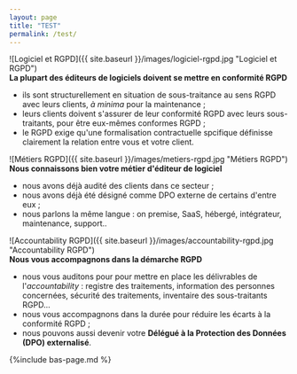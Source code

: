 ```yaml
---
layout: page
title: "TEST"
permalink: /test/
---
```


![Logiciel et RGPD]({{ site.baseurl }}/images/logiciel-rgpd.jpg "Logiciel et RGPD")\
**La plupart des éditeurs de logiciels doivent se mettre en conformité RGPD**
* ils sont structurellement en situation de sous-traitance au sens RGPD avec leurs clients, *à minima* pour la maintenance ;
* leurs clients doivent s'assurer de leur conformité RGPD avec leurs sous-traitants, pour être eux-mêmes conformes RGPD ;
* le RGPD exige qu'une formalisation contractuelle spcifique définisse clairement la relation entre vous et votre client.

![Métiers RGPD]({{ site.baseurl }}/images/metiers-rgpd.jpg "Métiers RGPD")\
**Nous connaissons bien votre métier d'éditeur de logiciel**
* nous avons déjà audité des clients dans ce secteur ;
* nous avons déjà été désigné comme DPO externe de certains d'entre eux ;
* nous parlons la même langue : on premise, SaaS, hébergé, intégrateur, maintenance, support..

![Accountability RGPD]({{ site.baseurl }}/images/accountability-rgpd.jpg "Accountability RGPD")\
**Nous vous accompagnons dans la démarche RGPD**
* nous vous auditons pour pour mettre en place les délivrables de l'*accountability* : registre des traitements, information des personnes concernées, sécurité des traitements, inventaire des sous-traitants RGPD...
* nous vous accompagnons dans la durée pour réduire les écarts à la conformité RGPD ;
* nous pouvons aussi devenir votre **Délégué à la Protection des Données (DPO) externalisé**.

{%include bas-page.md %}
